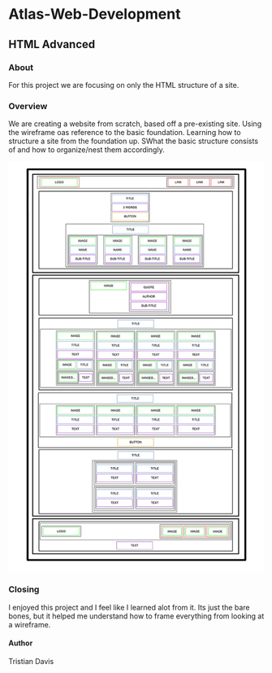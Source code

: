 # Atlas-Web-Development
## HTML Advanced

### About
For this project we are focusing on only the HTML structure of a site.

### Overview
We are creating a website from scratch, based off a pre-existing site. Using the wireframe oas reference to the basic foundation. Learning how to structure a site from the foundation up. SWhat the basic structure consists of and how to organize/nest them accordingly.

<img src="wireframe.jpg">

### Closing
I enjoyed this project and I feel like I learned alot from it. Its just the bare bones, but it helped me understand how to frame everything from looking at a wireframe.

#### Author
Tristian Davis